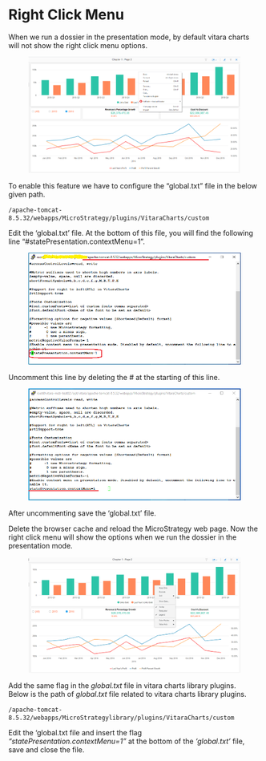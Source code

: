 # Right Click Menu

When we run a dossier in the presentation mode, by default vitara charts will not show the right click menu options.

<figure><img src="../.gitbook/assets/rightClick3.png" alt=""><figcaption></figcaption></figure>

To enable this feature we have to configure the “global.txt” file in the below given path.

```
/apache-tomcat-8.5.32/webapps/MicroStrategy/plugins/VitaraCharts/custom
```

Edit the ‘global.txt’ file. At the bottom of this file, you will find the following line “#statePresentation.contextMenu=1”.

<figure><img src="../.gitbook/assets/rightClick1.png" alt=""><figcaption></figcaption></figure>

Uncomment this line by deleting the # at the starting of this line.

<figure><img src="../.gitbook/assets/rightClick2.png" alt=""><figcaption></figcaption></figure>

After uncommenting save the ‘global.txt’ file.

Delete the browser cache and reload the MicroStrategy web page. Now the right click menu will show the options when we run the dossier in the presentation mode.

<figure><img src="../.gitbook/assets/rightClick4.png" alt=""><figcaption></figcaption></figure>

Add the same flag in the _global.txt_ file in vitara charts library plugins.\
Below is the path of _global.txt_ file related to vitara charts library plugins.

```
/apache-tomcat-8.5.32/webapps/MicroStrategylibrary/plugins/VitaraCharts/custom
```

Edit the ‘global.txt file and insert the flag _“statePresentation.contextMenu=1”_ at the bottom of the _‘global.txt’_ file, save and close the file.
